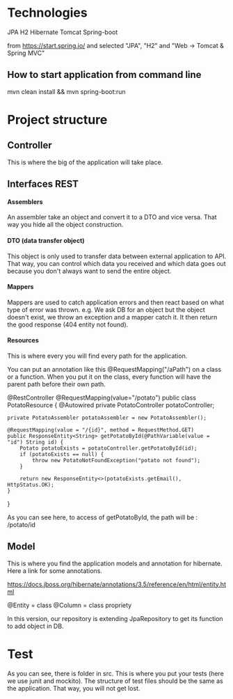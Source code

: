 # Technologies

JPA
H2
Hibernate
Tomcat
Spring-boot

from https://start.spring.io/   and selected "JPA", "H2" and "Web -> Tomcat & Spring MVC"

## How to start application from command line

mvn clean install && mvn spring-boot:run


# Project structure

## Controller

This is where the big of the application will take place.

## Interfaces REST

#### Assemblers

An assembler take an object and convert it to a DTO and vice versa. That way you hide all the object construction.

#### DTO (data transfer object)

This object is only used to transfer data between external application to API. That way, you can control which data you received and
which data goes out because you don't always want to send the entire object.

#### Mappers

Mappers are used to catch application errors and then react based on what type of error was thrown.
e.g. We ask DB for an object but the object doesn't exist, we throw an exception and a mapper catch it. It then return the good response (404 entity not found).

#### Resources

This is where every you will find every path for the application.

You can put an annotation like this @RequestMapping("/aPath") on a class or a function. When you put it on the class, every function will have the parent path before their own path.

@RestController
@RequestMapping(value="/potato")
public class PotatoResource {
    @Autowired
    private PotatoController potatoController;

    private PotatoAssembler potatoAssembler = new PotatoAssembler();

    @RequestMapping(value = "/{id}", method = RequestMethod.GET)
    public ResponseEntity<String> getPotatoById(@PathVariable(value = "id") String id) {
        Potato potatoExists = potatoController.getPotatoById(id);
        if (potatoExists == null) {
            throw new PotatoNotFoundException("potato not found");
        }

        return new ResponseEntity<>(potatoExists.getEmail(), HttpStatus.OK);
    }
}

As you can see here, to access of getPotatoById, the path will be : /potato/id

## Model

This is where you find the application models and annotation for hibernate. Here a link for some annotations.

https://docs.jboss.org/hibernate/annotations/3.5/reference/en/html/entity.html

@Entity = class
@Column = class propriety

In this version, our repository is extending JpaRepository to get its function to add object in DB.

# Test

As you can see, there is folder in src. This is where you put your tests (here we use junit and mockito). The structure of test files should be the same as the application. That way, you will not get lost.
